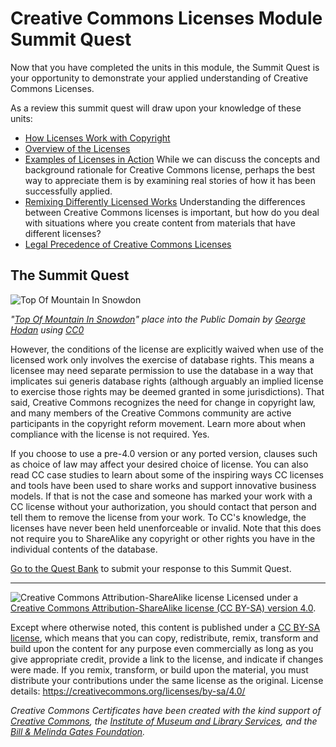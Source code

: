 # Creative Commons Licenses Module Summit Quest

Now that you have completed the units in this module, the Summit Quest is your opportunity to demonstrate your applied understanding of Creative Commons Licenses.

As a review this summit quest will draw upon your knowledge of these units:

* [How Licenses Work with Copyright](licenses/with-copyright.md) 
* [Overview of the Licenses](licenses/overview.md)
* [Examples of Licenses in Action](licenses/examples.md) While we can discuss the concepts and background rationale for Creative Commons license, perhaps the best way to appreciate them is by examining real stories of how it has been successfully applied.
* [Remixing Differently Licensed Works](licenses/remixed.md) Understanding the differences between Creative Commons licenses is important, but how do you deal with situations where you create content from materials that have different licenses?
* [Legal Precedence of Creative Commons Licenses](licenses/legal-precedence.md)

## The Summit Quest

![Top Of Mountain In Snowdon](https://github.com/creativecommons/cc-cert-core/blob/master/images/commons/top-of-mountain.jpg "Top Of Mountain In Snowdon")

*"[Top Of Mountain In Snowdon](http://www.publicdomainpictures.net/view-image.php?image=187253)" place into the Public Domain by [George Hodan](http://www.publicdomainpictures.net/browse-author.php?a=8245) using  [CC0](http://creativecommons.org/publicdomain/zero/1.0/)*

However, the conditions of the license are explicitly waived when use of the licensed work only involves the exercise of database rights. This means a licensee may need separate permission to use the database in a way that implicates sui generis database rights (although arguably an implied license to exercise those rights may be deemed granted in some jurisdictions). That said, Creative Commons recognizes the need for change in copyright law, and many members of the Creative Commons community are active participants in the copyright reform movement. Learn more about when compliance with the license is not required. Yes.

If you choose to use a pre-4.0 version or any ported version, clauses such as choice of law may affect your desired choice of license. You can also read CC case studies to learn about some of the inspiring ways CC licenses and tools have been used to share works and support innovative business models. If that is not the case and someone has marked your work with a CC license without your authorization, you should contact that person and tell them to remove the license from your work. To CC's knowledge, the licenses have never been held unenforceable or invalid. Note that this does not require you to ShareAlike any copyright or other rights you have in the individual contents of the database.

[Go to the Quest Bank](https://certificates.creativecommons.org/quests/assignment/summit-quest) to submit your response to this Summit Quest.


----

![Creative Commons Attribution-ShareAlike license](https://github.com/creativecommons/cc-cert-core/blob/master/images/cc-by-sa-88x31.png "CC BY-SA")
Licensed under a [Creative Commons Attribution-ShareAlike license (CC BY-SA) version 4.0](https://creativecommons.org/licenses/by-sa/4.0/).

Except where otherwise noted, this content is published under a [CC BY-SA license](https://creativecommons.org/licenses/by-sa/4.0/), which means that you can copy, redistribute, remix, transform and build upon the content for any purpose even commercially as long as you give appropriate credit, provide a link to the license, and indicate if changes were made. If you remix, transform, or build upon the material, you must distribute your contributions under the same license as the original.
License details: https://creativecommons.org/licenses/by-sa/4.0/

*Creative Commons Certificates have been created with the kind support of [Creative Commons](http://creativecommons.org/), the [Institute of Museum and Library Services](https://www.imls.gov/), and the [Bill &amp; Melinda Gates Foundation](http://www.gatesfoundation.org/).*